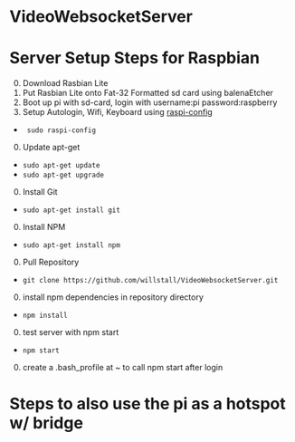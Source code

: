 # VideoWebsocketServer


# Server Setup Steps for Raspbian
0) Download Rasbian Lite
0) Put Rasbian Lite onto Fat-32 Formatted sd card using balenaEtcher
0) Boot up pi with sd-card, login with username:pi password:raspberry
0) Setup Autologin, Wifi, Keyboard using [raspi-config](https://www.raspberrypi.org/documentation/configuration/raspi-config.md) 
- ``` sudo raspi-config```
0) Update apt-get
- ```sudo apt-get update```
- ```sudo apt-get upgrade```
0) Install Git
- ```sudo apt-get install git```
0) Install NPM
- ```sudo apt-get install npm```
0) Pull Repository
- ```git clone https://github.com/willstall/VideoWebsocketServer.git```
0) install npm dependencies in repository directory
- ```npm install```
0) test server with npm start
- ```npm start```
0) create a .bash_profile at ~ to call npm start after login

# Steps to also use the pi as a hotspot w/ bridge

